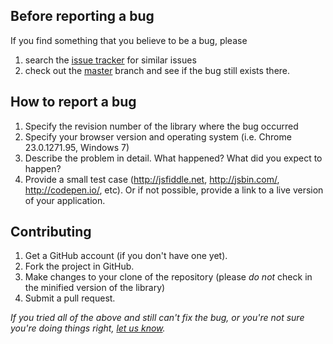 ## Before reporting a bug

If you find something that you believe to be a bug, please 

1. search the [issue tracker][0] for similar issues
2. check out the [master][1] branch and see if the bug still exists there.


## How to report a bug

1. Specify the revision number of the library where the bug occurred
2. Specify your browser version and operating system (i.e. Chrome 23.0.1271.95, Windows 7)
3. Describe the problem in detail. What happened? What did you expect to happen?
4. Provide a small test case (http://jsfiddle.net, http://jsbin.com/, http://codepen.io/, etc). Or if not possible, provide a link to a live version of your application.


## Contributing

1. Get a GitHub account (if you don't have one yet).
2. Fork the project in GitHub.
3. Make changes to your clone of the repository (please *do not* check in the minified version of the library)
4. Submit a pull request.

_If you tried all of the above and still can't fix the bug, or you're not sure you're doing things right, [let us know][0]._

[0]: https://github.com/noeldelgado/gemini-scrollbar/issues
[1]: https://github.com/noeldelgado/gemini-scrollbar/tree/master